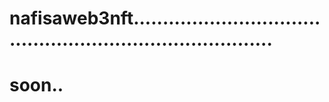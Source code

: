 # nafisaweb3nft.............................................................................
# soon..
